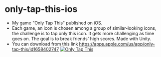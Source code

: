 # only-tap-this-ios

- My game "Only Tap This" published on iOS.
- Each game, an icon is chosen among a group of similar-looking icons, the challenge is to tap only this icon. It gets more challenging as time goes on. The goal is to break friends' high scores. Made with Unity. 
- You can download from this link
https://apps.apple.com/us/app/only-tap-this/id1658402747
[![Only Tap This](https://i.imgur.com/fmKZIUM.png)](https://youtu.be/7suTXj3Npf4 "Runner in Space")
